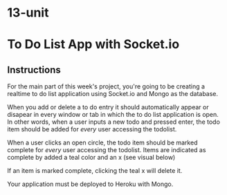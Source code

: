 # 13-unit

# To Do List App with Socket.io

## Instructions

For the main part of this week's project, you're going to be creating a realtime to do list application using Socket.io and Mongo as the database.

When you add or delete a to do entry it should automatically appear or disapear in every window or tab in which the to do list application is open. In other words, when a user inputs a new todo and pressed enter, the todo item should be added for _every_ user accessing the todolist.

When a user clicks an open circle, the todo item should be marked complete for _every_ user accessing the todolist. Items are indicated as complete by added a teal color and an x (see visual below)

If an item is marked complete, clicking the teal x will delete it.

Your application must be deployed to Heroku with Mongo.